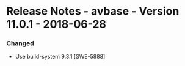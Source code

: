 Release Notes - avbase - Version 11.0.1 - 2018-06-28
====================================================

### Changed

* Use build-system 9.3.1 [SWE-5888]

